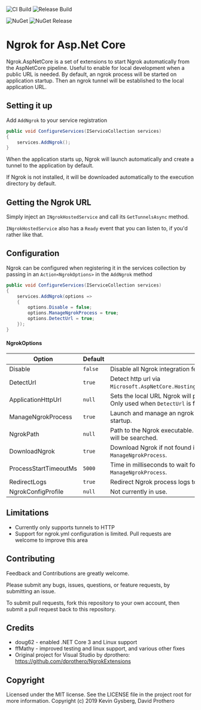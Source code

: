 ![CI Build](https://github.com/kg73/NgrokAspNetCore/workflows/CI%20Build/badge.svg?branch=develop)
![Release Build](https://github.com/kg73/NgrokAspNetCore/workflows/Release%20Build/badge.svg)

![NuGet](https://img.shields.io/nuget/v/Ngrok.AspNetCore)
![NuGet Release](https://img.shields.io/nuget/vpre/Ngrok.AspNetCore)


# Ngrok for Asp.Net Core
Ngrok.AspNetCore is a set of extensions to start Ngrok automatically from the AspNetCore pipeline. Useful to enable for local development when a public URL is needed. By default, an ngrok process will be started on application startup. Then an ngrok tunnel will be established to the local application URL.

## Setting it up

Add `AddNgrok` to your service registration

```csharp
public void ConfigureServices(IServiceCollection services)
{
    services.AddNgrok();
}
```

When the application starts up, Ngrok will launch automatically and create a tunnel to the application by default. 

If Ngrok is not installed, it will be downloaded automatically to the execution directory by default.

## Getting the Ngrok URL
Simply inject an `INgrokHostedService` and call its `GetTunnelsAsync` method.

`INgrokHostedService` also has a `Ready` event that you can listen to, if you'd rather like that.

## Configuration
Ngrok can be configured when registering it in the services collection by passing in an `Action<NgrokOptions>` in the `AddNgrok` method
```csharp
public void ConfigureServices(IServiceCollection services)
{
    services.AddNgrok(options =>
    {
        options.Disable = false;
        options.ManageNgrokProcess = true;
        options.DetectUrl = true;
    });
}
```


#### NgrokOptions
| Option | Default | Description |
| --- | --- | --- |
| Disable | `false` | Disable all Ngrok integration features. |
| DetectUrl | `true` | Detect http url via `Microsoft.AspNetCore.Hosting.Server.Features.IServerAddressesFeature`. |
| ApplicationHttpUrl | `null` | Sets the local URL Ngrok will proxy to. Must be http (not https) at this time. Only used when `DetectUrl` is false. |
| ManageNgrokProcess | `true` | Launch and manage an ngrok process if one is not already running on startup. |
| NgrokPath | `null` | Path to the Ngrok executable. If not set, the execution directory and PATH will be searched.  |
| DownloadNgrok | `true` | Download Ngrok if not found in local directory or PATH. Requires `ManageNgrokProcess`.  |
| ProcessStartTimeoutMs | `5000` | Time in milliseconds to wait for the ngrok process to start. Requires `ManageNgrokProcess`.  |
| RedirectLogs | `true` | Redirect Ngrok process logs to Microsoft.Extensions.Logging.  |
| NgrokConfigProfile | `null` | Not currently in use. |

## Limitations
* Currently only supports tunnels to HTTP
* Support for ngrok.yml configuration is limited. Pull requests are welcome to improve this area

## Contributing
Feedback and Contributions are greatly welcome. 

Please submit any bugs, issues, questions, or feature requests, by submitting an issue.

To submit pull requests, fork this repository to your own account, then submit a pull request back to this repository.

## Credits
- doug62 - enabled .NET Core 3 and Linux support 
- ffMathy - improved testing and linux support, and various other fixes
- Original project for Visual Studio by dprothero: https://github.com/dprothero/NgrokExtensions

## Copyright
Licensed under the MIT license. See the LICENSE file in the project root for more information.
Copyright (c) 2019 Kevin Gysberg, David Prothero
